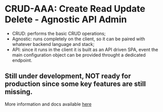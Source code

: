 # CRUD-AAA: Create Read Update Delete - Agnostic API Admin
* CRUD: performs the basic CRUD operations;
* Agnostic: runs completely on the client, so it can be paired with whatever backend language and stack;
* API: since it runs in the client it is built as an API driven SPA, event the main configuration object can be provided throught a dedicated endpoint.

## Still under development, NOT ready for production since some key features are still missing.

More information and docs available [here](https://giovannirodighiero.gitbooks.io/crud-aaa/)
